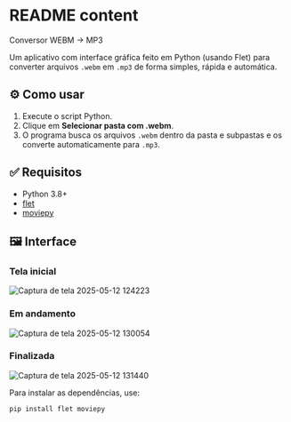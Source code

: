 # README content
Conversor WEBM → MP3

Um aplicativo com interface gráfica feito em Python (usando Flet) para converter arquivos `.webm` em `.mp3` de forma simples, rápida e automática.

## ⚙️ Como usar

1. Execute o script Python.
2. Clique em **Selecionar pasta com .webm**.
3. O programa busca os arquivos `.webm` dentro da pasta e subpastas e os converte automaticamente para `.mp3`.


## ✅ Requisitos

- Python 3.8+
- [flet](https://pypi.org/project/flet/)
- [moviepy](https://pypi.org/project/moviepy/)


## 🖼️ Interface

### Tela inicial

![Captura de tela 2025-05-12 124223](https://github.com/user-attachments/assets/b21d78ac-f288-436f-8c45-3ea51a9cbf20)

### Em andamento
![Captura de tela 2025-05-12 130054](https://github.com/user-attachments/assets/87b53c0b-c985-41b9-902f-f2f1d6f43dc4)

### Finalizada
![Captura de tela 2025-05-12 131440](https://github.com/user-attachments/assets/dc2d8c0e-9935-4226-acd2-f285e51c6887)

Para instalar as dependências, use:
```bash
pip install flet moviepy
